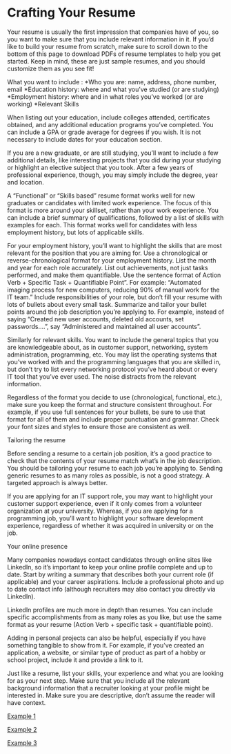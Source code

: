<h1> Crafting Your Resume </h1>

Your resume is usually the first impression that companies have of you, so you want to make sure that you include relevant information in it. If you’d like to build your resume from scratch, make sure to scroll down to the bottom of this page to download PDFs of resume templates to help you get started. Keep in mind, these are just sample resumes, and you should customize them as you see fit!

What you want to include :
*Who you are: name, address, phone number, email
*Education history: where and what you’ve studied (or are studying)
*Employment history: where and in what roles you’ve worked (or are working)
*Relevant Skills

When listing out your education, include colleges attended, certificates obtained, and any additional education programs you’ve completed. You can include a GPA or grade average for degrees if you wish. It is not necessary to include dates for your education section.

If you are a new graduate, or are still studying, you’ll want to include a few additional details, like interesting projects that you did during your studying or highlight an elective subject that you took.  After a few years of professional experience, though, you may simply include the degree, year and location.

A “Functional” or “Skills based” resume format works well for new graduates or candidates with limited work experience. The focus of this format is more around your skillset, rather than your work experience. You can include a brief summary of qualifications, followed by a list of skills with examples for each. This format works well for candidates with less employment history, but lots of applicable skills.

For your employment history, you’ll want to highlight the skills that are most relevant for the position that you are aiming for. Use a chronological or reverse-chronological format for your employment history. List the month and year for each role accurately. List out achievements, not just tasks performed, and make them quantifiable. Use the sentence format of Action Verb + Specific Task + Quantifiable Point”. For example: “Automated imaging process for new computers, reducing 90% of manual work for the IT team.” Include responsibilities of your role, but don’t fill your resume with lots of bullets about every small task. Summarize and tailor your bullet points around the job description you’re applying to. For example, instead of saying “Created new user accounts, deleted old accounts, set passwords….”, say “Administered and maintained all user accounts”. 

Similarly for relevant skills.  You want to include the general topics that you are knowledgeable about, as in customer support, networking, system administration, programming, etc. You may list the operating systems that you’ve worked with and the programming languages that you are skilled in, but don’t try to list every networking protocol you’ve heard about or every IT tool that you’ve ever used.  The noise distracts from the relevant information.

Regardless of the format you decide to use (chronological, functional, etc.), make sure you keep the format and structure consistent throughout. For example, if you use full sentences for your bullets, be sure to use that format for all of them and include proper punctuation and grammar. Check your font sizes and styles to ensure those are consistent as well.  

Tailoring the resume

Before sending a resume to a certain job position, it’s a good practice to check that the contents of your resume match what’s in the job description. You should be tailoring your resume to each job you’re applying to. Sending generic resumes to as many roles as possible, is not a good strategy. A targeted approach is always better.

If you are applying for an IT support role, you may want to highlight your customer support experience, even if it only comes from a volunteer organization at your university.  Whereas, if you are applying for a programming job, you’ll want to highlight your software development experience, regardless of whether it was acquired in university or on the job.

Your online presence

Many companies nowadays contact candidates through online sites like LinkedIn, so it’s important to keep your online profile complete and up to date.  Start by writing a summary that describes both your current role (if applicable) and your career aspirations. Include a professional photo and up to date contact info (although recruiters may also contact you directly via LinkedIn).

LinkedIn profiles are much more in depth than resumes. You can include specific accomplishments from as many roles as you like, but use the same format as your resume (Action Verb + specific task + quantifiable point). 

Adding in personal projects can also be helpful, especially if you have something tangible to show from it. For example, if you’ve created an application, a website, or similar type of product as part of a hobby or school project, include it and provide a link to it.

Just like a resume, list your skills, your experience and what you are looking for as your next step. Make sure that you include all the relevant background information that a recruiter looking at your profile might be interested in. Make sure you are descriptive, don’t assume the reader will have context.

[Example 1]( https://d3c33hcgiwev3.cloudfront.net/Wq_49IADQrKv-PSAAyKySg_5b6029aa3cd94c36b6be61f775f78477_Resume-Example-1_Google-IT-Support.pdf?Expires=1592524800&Signature=Frqrzibb9fs-ST6OETKVBoPzlvtGkv-3-v3n4s-i6Ycz2qR6nZr8bXJEIAEXBhr6C~veE1g1llfMXVWCJ93e8B3-omfHYiPySmLXBqupQAo6XB9swkQoortmURe4PKkZ3E3NeYibEYjKWw49Oi63L0duL8WssvqteNaxMYYPMko_&Key-Pair-Id=APKAJLTNE6QMUY6HBC5A "Title")

[Example 2](https://d3c33hcgiwev3.cloudfront.net/QkoWidoNQ2aKFonaDcNmyA_834dd92a40464a87a5c52c14a0944334_Resume-Example-2_Google-IT-Support.pdf?Expires=1592524800&Signature=hzQhAkh4WGQLoodnT~KSd9-SmRcxC8AJgEZ9KXq0L-CE2KWkUb1pXoTpdPyQLbq0gtoUnLERqKoe4u4Qslo3alSjD1-Zr8GsopLfxmuDrfA8nfVCoRgDHHhEhaIDCPgBX3y8cIbFMGKtpKCXN-P4OOhfxrt3Wli0rjaLe2DeSvk_&Key-Pair-Id=APKAJLTNE6QMUY6HBC5A "Title")

[Example 3](https://d3c33hcgiwev3.cloudfront.net/i1TzQIl3SuaU80CJd9rmqQ_6a076e336e39414ab9f8720ab0c78d49_Resume-Example-3_Google-IT-Support-1-.pdf?Expires=1592524800&Signature=DBsiOLm38lSvmMJ5N3YrjW63cSZZ0QMvh7l4IY7BeSUtbf82q-8iF-YdOSgkEXcpuA-1bS0XMC2ORUje59nja~Sm48sXgzNzNNTozGExiQ068kXU2lo~SQ0QtzJ4mpiO9ItHOjorlhf6DdEa-VzvxYK4PpSTXjBXqb-~c7o3TCk_&Key-Pair-Id=APKAJLTNE6QMUY6HBC5A "Title")
